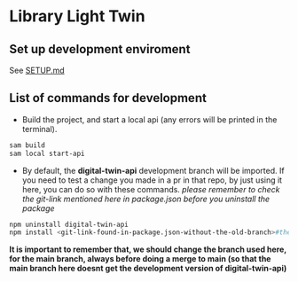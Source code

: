# Library Light Twin

## Set up development enviroment
See [SETUP.md](SETUP.md)

## List of commands for development

- Build the project, and start a local api (any errors will be printed in the terminal).
```bash
sam build
sam local start-api
```

- By default, the **digital-twin-api** development branch will be
  imported. If you need to test a change you made in a pr in that repo,
  by just using it here, you can do so with these commands. _please remember to check the git-link mentioned here in package.json before you uninstall the package_
```bash
npm uninstall digital-twin-api
npm install <git-link-found-in-package.json-without-the-old-branch>#the-test-branch
```

**It is important to remember that, we should change the branch used here, for the main branch, always before doing a merge to main (so that the main branch here doesnt get the development version of digital-twin-api)** 
